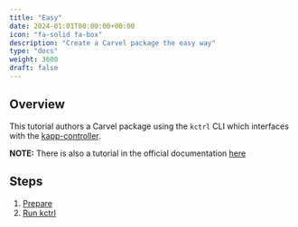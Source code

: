 ```yaml
---
title: "Easy"
date: 2024-01:01T00:00:00+00:00
icon: "fa-solid fa-box"
description: "Create a Carvel package the easy way"
type: "docs"
weight: 3600
draft: false
---
```


## Overview

This tutorial authors a Carvel package using the `kctrl` CLI which interfaces with the [kapp-controller](https://github.com/carvel-dev/kapp-controller).

**NOTE:** There is also a tutorial in the official documentation [here](https://carvel.dev/kapp-controller/docs/latest/kctrl-package-authoring)

## Steps

1. [Prepare](prepare)
2. [Run kctrl](kctrl)
